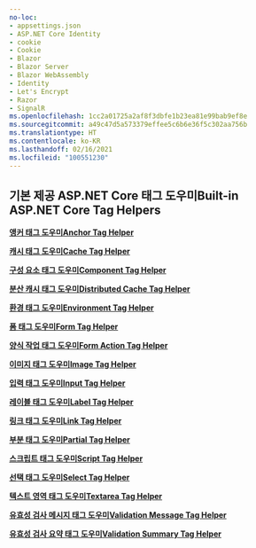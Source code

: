 ```yaml
---
no-loc:
- appsettings.json
- ASP.NET Core Identity
- cookie
- Cookie
- Blazor
- Blazor Server
- Blazor WebAssembly
- Identity
- Let's Encrypt
- Razor
- SignalR
ms.openlocfilehash: 1cc2a01725a2af8f3dbfe1b23ea81e99bab9ef8e
ms.sourcegitcommit: a49c47d5a573379effee5c6b6e36f5c302aa756b
ms.translationtype: HT
ms.contentlocale: ko-KR
ms.lasthandoff: 02/16/2021
ms.locfileid: "100551230"
---
```

## <a name="built-in-aspnet-core-tag-helpers"></a><span data-ttu-id="db66e-101">기본 제공 ASP.NET Core 태그 도우미</span><span class="sxs-lookup"><span data-stu-id="db66e-101">Built-in ASP.NET Core Tag Helpers</span></span>

<span data-ttu-id="db66e-102">**[앵커 태그 도우미](xref:mvc/views/tag-helpers/builtin-th/anchor-tag-helper)**</span><span class="sxs-lookup"><span data-stu-id="db66e-102">**[Anchor Tag Helper](xref:mvc/views/tag-helpers/builtin-th/anchor-tag-helper)**</span></span>

<span data-ttu-id="db66e-103">**[캐시 태그 도우미](xref:mvc/views/tag-helpers/builtin-th/cache-tag-helper)**</span><span class="sxs-lookup"><span data-stu-id="db66e-103">**[Cache Tag Helper](xref:mvc/views/tag-helpers/builtin-th/cache-tag-helper)**</span></span>

<span data-ttu-id="db66e-104">**[구성 요소 태그 도우미](xref:mvc/views/tag-helpers/builtin-th/component-tag-helper)**</span><span class="sxs-lookup"><span data-stu-id="db66e-104">**[Component Tag Helper](xref:mvc/views/tag-helpers/builtin-th/component-tag-helper)**</span></span>

<span data-ttu-id="db66e-105">**[분산 캐시 태그 도우미](xref:mvc/views/tag-helpers/builtin-th/distributed-cache-tag-helper)**</span><span class="sxs-lookup"><span data-stu-id="db66e-105">**[Distributed Cache Tag Helper](xref:mvc/views/tag-helpers/builtin-th/distributed-cache-tag-helper)**</span></span>

<span data-ttu-id="db66e-106">**[환경 태그 도우미](xref:mvc/views/tag-helpers/builtin-th/environment-tag-helper)**</span><span class="sxs-lookup"><span data-stu-id="db66e-106">**[Environment Tag Helper](xref:mvc/views/tag-helpers/builtin-th/environment-tag-helper)**</span></span>

<span data-ttu-id="db66e-107">**[폼 태그 도우미](xref:mvc/views/working-with-forms#the-form-tag-helper)**</span><span class="sxs-lookup"><span data-stu-id="db66e-107">**[Form Tag Helper](xref:mvc/views/working-with-forms#the-form-tag-helper)**</span></span>

<span data-ttu-id="db66e-108">**[양식 작업 태그 도우미](xref:mvc/views/working-with-forms#the-form-action-tag-helper)**</span><span class="sxs-lookup"><span data-stu-id="db66e-108">**[Form Action Tag Helper](xref:mvc/views/working-with-forms#the-form-action-tag-helper)**</span></span>

<span data-ttu-id="db66e-109">**[이미지 태그 도우미](xref:mvc/views/tag-helpers/builtin-th/image-tag-helper)**</span><span class="sxs-lookup"><span data-stu-id="db66e-109">**[Image Tag Helper](xref:mvc/views/tag-helpers/builtin-th/image-tag-helper)**</span></span>

<span data-ttu-id="db66e-110">**[입력 태그 도우미](xref:mvc/views/working-with-forms#the-input-tag-helper)**</span><span class="sxs-lookup"><span data-stu-id="db66e-110">**[Input Tag Helper](xref:mvc/views/working-with-forms#the-input-tag-helper)**</span></span>

<span data-ttu-id="db66e-111">**[레이블 태그 도우미](xref:mvc/views/working-with-forms#the-label-tag-helper)**</span><span class="sxs-lookup"><span data-stu-id="db66e-111">**[Label Tag Helper](xref:mvc/views/working-with-forms#the-label-tag-helper)**</span></span>

<span data-ttu-id="db66e-112">**[링크 태그 도우미](xref:mvc/views/tag-helpers/builtin-th/link-tag-helper)**</span><span class="sxs-lookup"><span data-stu-id="db66e-112">**[Link Tag Helper](xref:mvc/views/tag-helpers/builtin-th/link-tag-helper)**</span></span>

<span data-ttu-id="db66e-113">**[부분 태그 도우미](xref:mvc/views/tag-helpers/builtin-th/partial-tag-helper)**</span><span class="sxs-lookup"><span data-stu-id="db66e-113">**[Partial Tag Helper](xref:mvc/views/tag-helpers/builtin-th/partial-tag-helper)**</span></span>

<span data-ttu-id="db66e-114">**[스크립트 태그 도우미](xref:mvc/views/tag-helpers/builtin-th/script-tag-helper)**</span><span class="sxs-lookup"><span data-stu-id="db66e-114">**[Script Tag Helper](xref:mvc/views/tag-helpers/builtin-th/script-tag-helper)**</span></span>

<span data-ttu-id="db66e-115">**[선택 태그 도우미](xref:mvc/views/working-with-forms#the-select-tag-helper)**</span><span class="sxs-lookup"><span data-stu-id="db66e-115">**[Select Tag Helper](xref:mvc/views/working-with-forms#the-select-tag-helper)**</span></span>

<span data-ttu-id="db66e-116">**[텍스트 영역 태그 도우미](xref:mvc/views/working-with-forms#the-textarea-tag-helper)**</span><span class="sxs-lookup"><span data-stu-id="db66e-116">**[Textarea Tag Helper](xref:mvc/views/working-with-forms#the-textarea-tag-helper)**</span></span>

<span data-ttu-id="db66e-117">**[유효성 검사 메시지 태그 도우미](xref:mvc/views/working-with-forms#the-validation-message-tag-helper)**</span><span class="sxs-lookup"><span data-stu-id="db66e-117">**[Validation Message Tag Helper](xref:mvc/views/working-with-forms#the-validation-message-tag-helper)**</span></span>

<span data-ttu-id="db66e-118">**[유효성 검사 요약 태그 도우미](xref:mvc/views/working-with-forms#the-validation-summary-tag-helper)**</span><span class="sxs-lookup"><span data-stu-id="db66e-118">**[Validation Summary Tag Helper](xref:mvc/views/working-with-forms#the-validation-summary-tag-helper)**</span></span>
